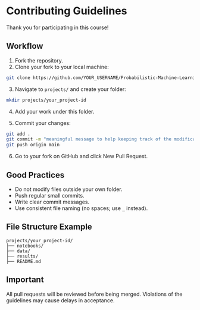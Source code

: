 
# Contributing Guidelines

Thank you for participating in this course!

## Workflow

1. Fork the repository.
2. Clone your fork to your local machine:

```bash
git clone https://github.com/YOUR_USERNAME/Probabilistic-Machine-Learning_lecture-PROJECTS.git
```

3. Navigate to `projects/` and create your folder:

```bash
mkdir projects/your_project-id
```

4. Add your work under this folder.

5. Commit your changes:

```bash
git add .
git commit -m "meaningful message to help keeping track of the modifications/additions"
git push origin main
```

6. Go to your fork on GitHub and click New Pull Request.

## Good Practices

- Do not modify files outside your own folder.
- Push regular small commits.
- Write clear commit messages.
- Use consistent file naming (no spaces; use `_` instead).

## File Structure Example

```
projects/your_project-id/
├── notebooks/
├── data/
├── results/
├── README.md
```

## Important

All pull requests will be reviewed before being merged. Violations of the guidelines may cause delays in acceptance.
